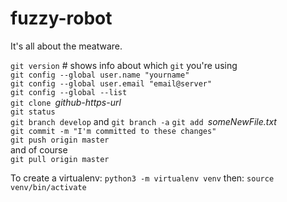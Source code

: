 # fuzzy-robot
It's all about the meatware.

`git version` # shows info about which `git` you're using  
`git config --global user.name "yourname"`  
`git config --global user.email "email@server"`  
`git config --global --list`  
`git clone `_github-https-url_  
`git status`  
`git branch develop` and `git branch -a`
`git add `_someNewFile.txt_  
`git commit -m "I'm committed to these changes"`  
`git push origin master`  
and of course  
`git pull origin master`  

To create a virtualenv: 
`python3 -m virtualenv venv`
then: 
`source venv/bin/activate`
